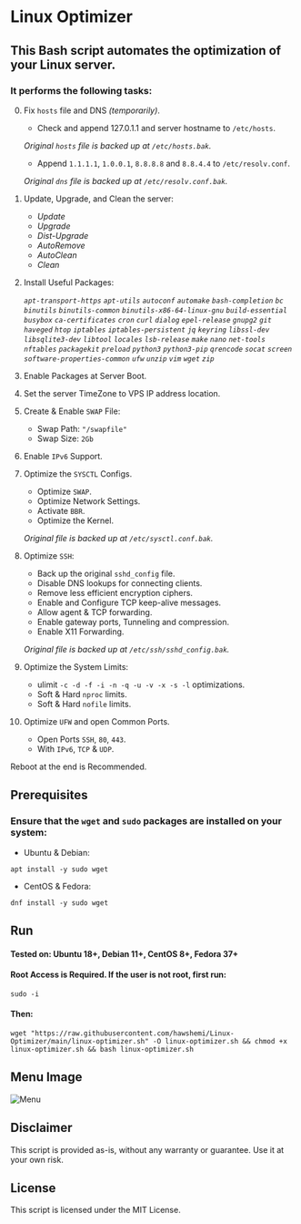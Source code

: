 # Linux Optimizer

## This Bash script automates the optimization of your Linux server.
### It performs the following tasks:
       
0. Fix `hosts` file and DNS _(temporarily)_.
    - Check and append 127.0.1.1 and server hostname to `/etc/hosts`.
    
    *Original `hosts` file is backed up at `/etc/hosts.bak`.*
    - Append `1.1.1.1`, `1.0.0.1`, `8.8.8.8` and `8.8.4.4` to `/etc/resolv.conf`.
    
    *Original `dns` file is backed up at `/etc/resolv.conf.bak`.*


1. Update, Upgrade, and Clean the server:
    - _Update_
    - _Upgrade_
    - _Dist-Upgrade_
    - _AutoRemove_
    - _AutoClean_
    - _Clean_


2. Install Useful Packages:

    _`apt-transport-https`_ _`apt-utils`_ _`autoconf`_ _`automake`_ _`bash-completion`_ _`bc`_ _`binutils`_ _`binutils-common`_ _`binutils-x86-64-linux-gnu`_ _`build-essential`_ _`busybox`_ _`ca-certificates`_ _`cron`_ _`curl`_ _`dialog`_ _`epel-release`_ _`gnupg2`_ _`git`_ _`haveged`_ _`htop`_ _`iptables`_ _`iptables-persistent`_ _`jq`_ _`keyring`_ _`libssl-dev`_ _`libsqlite3-dev`_ _`libtool`_ _`locales`_ _`lsb-release`_ _`make`_ _`nano`_ _`net-tools`_ _`nftables`_ _`packagekit`_ _`preload`_ _`python3`_ _`python3-pip`_ _`qrencode`_ _`socat`_ _`screen`_ _`software-properties-common`_ _`ufw`_ _`unzip`_ _`vim`_ _`wget`_ _`zip`_


3. Enable Packages at Server Boot.

    
4. Set the server TimeZone to VPS IP address location.

 
5. Create & Enable `SWAP` File:
    - Swap Path: `"/swapfile"`
    - Swap Size: `2Gb`


6. Enable `IPv6` Support.


7. Optimize the `SYSCTL` Configs.
    - Optimize `SWAP`.
    - Optimize Network Settings.
    - Activate `BBR`.
    - Optimize the Kernel.

    *Original file is backed up at `/etc/sysctl.conf.bak`.*

    
8. Optimize `SSH`:
    - Back up the original `sshd_config` file.
    - Disable DNS lookups for connecting clients.
    - Remove less efficient encryption ciphers.
    - Enable and Configure TCP keep-alive messages.
    - Allow agent & TCP forwarding.
    - Enable gateway ports, Tunneling and compression.
    - Enable X11 Forwarding.

    *Original file is backed up at `/etc/ssh/sshd_config.bak`.*
   

10. Optimize the System Limits:
    - ulimit `-c -d -f -i -n -q -u -v -x -s -l` optimizations.
    - Soft & Hard `nproc` limits.
    - Soft & Hard `nofile` limits.
    
    
12. Optimize `UFW` and open Common Ports.
    - Open Ports `SSH`, `80`, `443`.
    - With `IPv6`, `TCP` & `UDP`.

    
Reboot at the end is Recommended.


## Prerequisites

### Ensure that the `wget` and `sudo` packages are installed on your system:

- Ubuntu & Debian:
```
apt install -y sudo wget
```
- CentOS & Fedora:
```
dnf install -y sudo wget
```


## Run
#### **Tested on:** Ubuntu 18+, Debian 11+, CentOS 8+, Fedora 37+

#### Root Access is Required. If the user is not root, first run:
```
sudo -i
```
#### Then:
```
wget "https://raw.githubusercontent.com/hawshemi/Linux-Optimizer/main/linux-optimizer.sh" -O linux-optimizer.sh && chmod +x linux-optimizer.sh && bash linux-optimizer.sh 
```


## Menu Image
![Menu](https://github.com/hawshemi/Linux-Optimizer/assets/16742123/64847a99-4efe-4d28-aec1-6d08a7fee335)


## Disclaimer
This script is provided as-is, without any warranty or guarantee. Use it at your own risk.


## License
This script is licensed under the MIT License.


